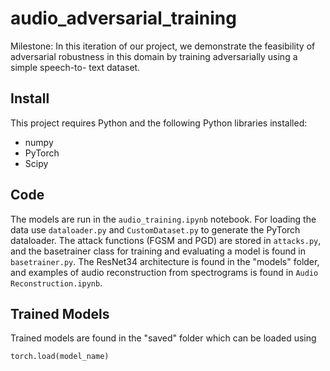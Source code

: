 # audio_adversarial_training

Milestone: In this iteration of our project, we demonstrate the feasibility of adversarial robustness in this domain by training adversarially using a simple speech-to- text dataset.

## Install

This project requires Python and the following Python libraries installed:

* numpy
* PyTorch
* Scipy

## Code

The models are run in the `audio_training.ipynb` notebook. For loading the data use `dataloader.py` and `CustomDataset.py` to generate the PyTorch dataloader. The attack functions (FGSM and PGD) are stored in `attacks.py`, and the basetrainer class for training and evaluating a model is found in `basetrainer.py`. The ResNet34 architecture is found in the "models" folder, and examples of audio reconstruction from spectrograms is found in `Audio Reconstruction.ipynb`.

## Trained Models

Trained models are found in the "saved" folder which can be loaded using

```
torch.load(model_name)
```

